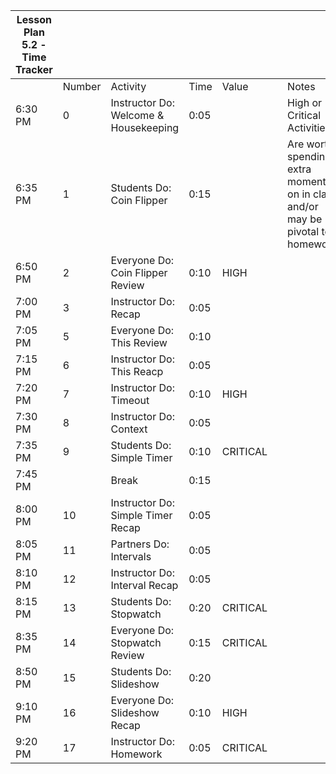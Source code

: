 | Lesson Plan 5.2 - Time Tracker |        |                                       |      |          |     |                                                                                 |
| ------------------------------ | ------ | ------------------------------------- | ---- | -------- | --- | ------------------------------------------------------------------------------- |
|                                | Number | Activity                              | Time | Value    |     | Notes                                                                           |
| 6:30 PM                        | 0      | Instructor Do: Welcome & Housekeeping | 0:05 |          |     | High or Critical Activities:                                                    |
| 6:35 PM                        | 1      | Students Do: Coin Flipper             | 0:15 |          |     | Are worth spending extra moments on in class and/or may be pivotal to homework. |
| 6:50 PM                        | 2      | Everyone Do: Coin Flipper Review      | 0:10 | HIGH     |     |                                                                                 |
| 7:00 PM                        | 3      | Instructor Do: Recap                  | 0:05 |          |     |                                                                                 |
| 7:05 PM                        | 5      | Everyone Do: This Review              | 0:10 |          |     |                                                                                 |
| 7:15 PM                        | 6      | Instructor Do: This Reacp             | 0:05 |          |     |                                                                                 |
| 7:20 PM                        | 7      | Instructor Do: Timeout                | 0:10 | HIGH     |     |                                                                                 |
| 7:30 PM                        | 8      | Instructor Do: Context                | 0:05 |          |     |                                                                                 |
| 7:35 PM                        | 9      | Students Do: Simple Timer             | 0:10 | CRITICAL |     |                                                                                 |
| 7:45 PM                        |        | Break                                 | 0:15 |          |     |                                                                                 |
| 8:00 PM                        | 10     | Instructor Do: Simple Timer Recap     | 0:05 |          |     |                                                                                 |
| 8:05 PM                        | 11     | Partners Do: Intervals                | 0:05 |          |     |                                                                                 |
| 8:10 PM                        | 12     | Instructor Do: Interval Recap         | 0:05 |          |     |                                                                                 |
| 8:15 PM                        | 13     | Students Do: Stopwatch                | 0:20 | CRITICAL |     |                                                                                 |
| 8:35 PM                        | 14     | Everyone Do: Stopwatch Review         | 0:15 | CRITICAL |     |                                                                                 |
| 8:50 PM                        | 15     | Students Do: Slideshow                | 0:20 |          |     |                                                                                 |
| 9:10 PM                        | 16     | Everyone Do: Slideshow Recap          | 0:10 | HIGH     |     |                                                                                 |
| 9:20 PM                        | 17     | Instructor Do: Homework               | 0:05 | CRITICAL |     |                                                                                 |
